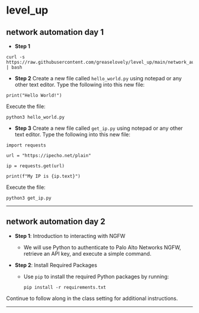 # level_up

## network automation day 1

- **Step 1**
```
curl -s https://raw.githubusercontent.com/greaselovely/level_up/main/network_automation_day_1/install_python312.sh | bash
```

- **Step 2**
Create a new file called `hello_world.py` using notepad or any other text editor.
Type the following into this new file:
```
print("Hello World!")
```

Execute the file:
```
python3 hello_world.py
```

- **Step 3**
Create a new file called `get_ip.py` using notepad or any other text editor.
Type the following into this new file:
```
import requests

url = "https://ipecho.net/plain"

ip = requests.get(url)

print(f"My IP is {ip.text}")
```

Execute the file:
```
python3 get_ip.py
```

---

## network automation day 2

- **Step 1**: Introduction to interacting with NGFW
  - We will use Python to authenticate to Palo Alto Networks NGFW, retrieve an API key, and execute a simple command.

- **Step 2**: Install Required Packages
  - Use `pip` to install the required Python packages by running:

    ```
    pip install -r requirements.txt
    ```

Continue to follow along in the class setting for additional instructions.

---